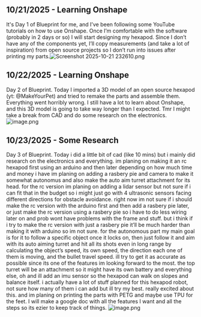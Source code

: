 <!--
  ===================    !!READ THIS NOTICE!!   ====================
  DO NOT edit this file manually. Your changes WILL BE OVERWRITTEN!
  This journal is auto generated and updated by Hack Club Blueprint.
  To edit this file, please edit your journal entries on Blueprint.
  ==================================================================
-->

## 10/21/2025 - Learning Onshape  

It's Day 1 of Blueprint for me, and I’ve been following some YouTube tutorials on how to use Onshape. Once I’m comfortable with the software (probably in 2 days or so) I will start designing my hexapod. Since I don’t have any of the components yet, I’ll copy measurements (and take a lot of inspiration) from open source projects so I don’t run into issues after printing my parts.![Screenshot 2025-10-21 232610.png](https://blueprint.hackclub.com/user-attachments/blobs/proxy/eyJfcmFpbHMiOnsiZGF0YSI6NDI4NiwicHVyIjoiYmxvYl9pZCJ9fQ==--95b7541d95ece8a2d051ec4d87090fa09261251b/Screenshot%202025-10-21%20232610.png)

  

## 10/22/2025 - Learning Onshape  

Day 2 of Blueprint. Today I imported a 3D model of an open source hexapod (yt: @MakeYourPet) and tried to remake the parts and assemble them. Everything went horribly wrong. I still have a lot to learn about Onshape, and this 3D model is going to take way longer than I expected. Tmr I might take a break from CAD and do some research on the electronics. ![image.png](https://blueprint.hackclub.com/user-attachments/blobs/proxy/eyJfcmFpbHMiOnsiZGF0YSI6NDYyNCwicHVyIjoiYmxvYl9pZCJ9fQ==--426b7632d65d899d35ab735de5f51bfb80c6a1dc/image.png)  

## 10/23/2025 - Some Research   

Day 3 of Blueprint. Today i did a little bit of cad (like 10 mins) but i mainly did research on the electronics and everything. im planing on making it an rc hexapod first using an arduino and then later depending on how much time and money i have im planing on adding a rasbery pie and camera to make it somewhat autonomus and also make the auto aim turret attachment for its head. for the rc version im planing on adding a lidar sensor but not sure if i can fit that in the budget so i might just go with 4 ultrasonic sensors facing different directions for obstacle avoidance. right now im not sure if i should make the rc version with the arduino first and then add a rasbery pie later, or just make the rc version using a rasbery pie so i have to do less wiring later on and prob wont have problems with the frame and stuff. but i think if i try to make the rc version with just a rasbery pie it’ll be much harder than making it with arduino so im not sure. for the autonomous part my main goal is for it to follow a specific object once it locks on, then just follow it and aim with its auto aiming turret and hit all its shots even in long range by calculating the object’s speed, its own speed, the direction each one of them is moving, and the bullet travel speed. ill try to get it as accurate as possible since its one of the features im looking forward to the most. the top turret will be an attachment so it might have its own battery and everything else, oh and ill add an imu sensor so the hexapod can walk on slopes and balance itself. i actually have a lot of stuff planned for this hexapod robot, not sure how many of them i can add but ill try my best. really excited about this. and im planing on printing the parts with PETG and maybe use TPU for the feet. I will make a google doc with all the features I want and all the steps so its ezier to keep track of things.  ![image.png](https://blueprint.hackclub.com/user-attachments/blobs/proxy/eyJfcmFpbHMiOnsiZGF0YSI6NTAwMiwicHVyIjoiYmxvYl9pZCJ9fQ==--b354f2257457c09fdf9325eb99fb46542bfa9436/image.png)

  

